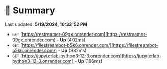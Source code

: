 # 📖 Summary
Last updated: **5/19/2024, 10:33:52 PM**

- `GET` [https://restreamer-09gx.onrender.com](https://restreamer-09gx.onrender.com) - **Up** (402ms)
- `GET` [https://filestreambot-b5k6.onrender.com/](https://filestreambot-b5k6.onrender.com/) - **Up** (382ms)
- `GET` [https://jupyterlab-python3-12-3.onrender.com](https://jupyterlab-python3-12-3.onrender.com) - **Up** (196ms)
